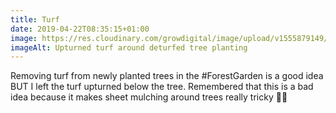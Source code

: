 ```yaml
---
title: Turf
date: 2019-04-22T08:35:15+01:00
image: https://res.cloudinary.com/growdigital/image/upload/v1555879149/turf-425DDF96.jpg
imageAlt: Upturned turf around deturfed tree planting
---
```


Removing turf from newly planted trees in the #ForestGarden is a good idea BUT I left the turf upturned below the tree. Remembered that this is a bad idea because it makes sheet mulching around trees really tricky 🤦‍♂️
